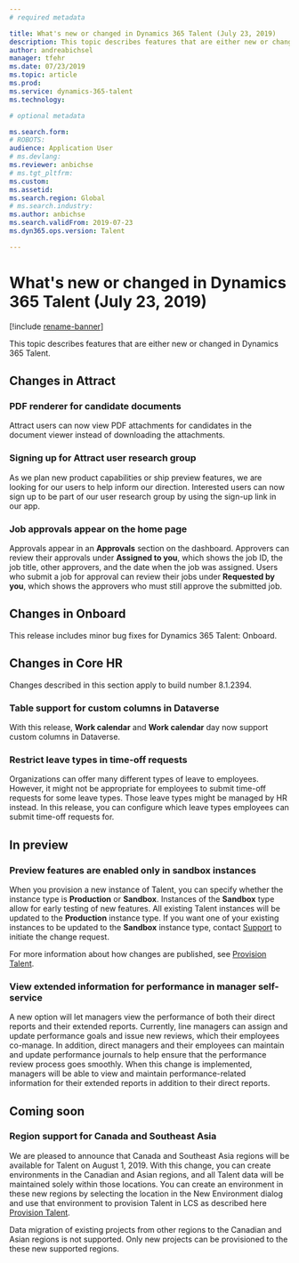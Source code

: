 ```yaml
---
# required metadata

title: What's new or changed in Dynamics 365 Talent (July 23, 2019)
description: This topic describes features that are either new or changed in Microsoft Dynamics 365 Talent for July 23, 2019.
author: andreabichsel
manager: tfehr
ms.date: 07/23/2019
ms.topic: article
ms.prod: 
ms.service: dynamics-365-talent
ms.technology: 

# optional metadata

ms.search.form: 
# ROBOTS: 
audience: Application User
# ms.devlang: 
ms.reviewer: anbichse
# ms.tgt_pltfrm: 
ms.custom: 
ms.assetid: 
ms.search.region: Global
# ms.search.industry: 
ms.author: anbichse
ms.search.validFrom: 2019-07-23
ms.dyn365.ops.version: Talent

---
```

# What's new or changed in Dynamics 365 Talent (July 23, 2019)

[!include [rename-banner](~/includes/cc-data-platform-banner.md)]

This topic describes features that are either new or changed in Dynamics 365 Talent.

## Changes in Attract

### PDF renderer for candidate documents

Attract users can now view PDF attachments for candidates in the document viewer instead of downloading the attachments.

### Signing up for Attract user research group 

As we plan new product capabilities or ship preview features, we are looking for our users to help inform our direction. Interested users can now sign up to be part of our user research group by using the sign-up link in our app.

### Job approvals appear on the home page

Approvals appear in an **Approvals** section on the dashboard. Approvers can review their approvals under **Assigned to you**, which shows the job ID, the job title, other approvers, and the date when the job was assigned. Users who submit a job for approval can review their jobs under **Requested by you**, which shows the approvers who must still approve the submitted job.

## Changes in Onboard
This release includes minor bug fixes for Dynamics 365 Talent: Onboard.

## Changes in Core HR
Changes described in this section apply to build number 8.1.2394.

### Table support for custom columns in Dataverse 

With this release, **Work calendar** and **Work calendar** day now support custom columns in Dataverse.

### Restrict leave types in time-off requests

Organizations can offer many different types of leave to employees. However, it might not be appropriate for employees to submit time-off requests for some leave types. Those leave types might be managed by HR instead. In this release, you can configure which leave types employees can submit time-off requests for. 

## In preview

### Preview features are enabled only in sandbox instances

When you provision a new instance of Talent, you can specify whether the instance type is **Production** or **Sandbox**. Instances of the **Sandbox** type allow for early testing of new features. All existing Talent instances will be updated to the **Production** instance type. If you want one of your existing instances to be updated to the **Sandbox** instance type, contact [Support](https://docs.microsoft.com/dynamics365/unified-operations/talent/talent-support) to initiate the change request.

For more information about how changes are published, see [Provision Talent](https://docs.microsoft.com/dynamics365/unified-operations/talent/provisioning-talent).

### View extended information for performance in manager self-service

A new option will let managers view the performance of both their direct reports and their extended reports. Currently, line managers can assign and update performance goals and issue new reviews, which their employees co-manage. In addition, direct managers and their employees can maintain and update performance journals to help ensure that the performance review process goes smoothly. When this change is implemented, managers will be able to view and maintain performance-related information for their extended reports in addition to their direct reports. 

## Coming soon

### Region support for Canada and Southeast Asia

We are pleased to announce that Canada and Southeast Asia regions will be available for Talent on August 1, 2019. With this change, you can create environments in the Canadian and Asian regions, and all Talent data will be maintained solely within those locations. You can create an environment in these new regions by selecting the location in the New Environment dialog and use that environment to provision Talent in LCS as described here [Provision Talent](https://docs.microsoft.com/dynamics365/unified-operations/talent/provisioning-talent).

Data migration of existing projects from other regions to the Canadian and Asian regions is not supported. Only new projects can be provisioned to the these new supported regions.
